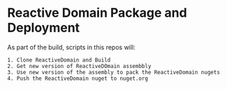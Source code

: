 # Reactive Domain Package and Deployment

As part of the build, scripts in this repos will:

	1. Clone ReactiveDomain and Build
	2. Get new version of ReactiveDOmain assembbly
	3. Use new version of the assembly to pack the ReactiveDomain nugets
	4. Push the ReactiveDomain nuget to nuget.org


